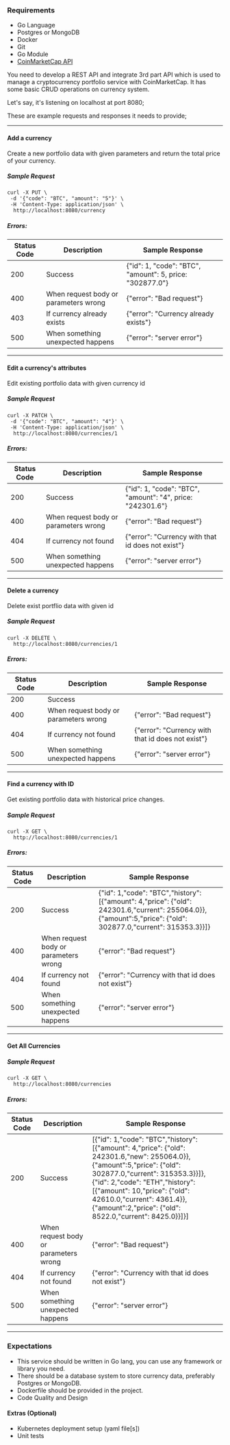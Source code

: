 ### Requirements
* Go Language
* Postgres or MongoDB
* Docker
* Git
* Go Module
* [CoinMarketCap API](https://coinmarketcap.com/api/)

You need to develop a REST API and integrate 3rd part API which is used to manage a cryptocurrency portfolio service with CoinMarketCap. It has some basic CRUD operations on currency system.

Let's say, it's listening on localhost at port 8080;

These are example requests and responses it needs to provide;

---

#### Add a currency
Create a new portfolio data with given parameters and return the total price of your currency.
##### Sample Request
```
curl -X PUT \
 -d '{"code": "BTC", "amount": "5"}' \
 -H 'Content-Type: application/json' \
  http://localhost:8080/currency
```

##### Errors:

| Status Code | Description | Sample Response |
| --  | -- | -- |
| 200 | Success | {"id": 1, "code": "BTC", "amount": 5, price: "302877.0"} |
| 400 | When request body or parameters wrong | {"error": "Bad request"}|
| 403 | If currency already exists | {"error": "Currency already exists"} |
| 500 | When something unexpected happens | {"error": "server error"} |

---

#### Edit a currency's attributes
Edit existing portfolio data with given currency id
##### Sample Request
```
curl -X PATCH \
 -d '{"code": "BTC", "amount": "4"}' \
 -H 'Content-Type: application/json' \
  http://localhost:8080/currencies/1
```

##### Errors:

| Status Code | Description | Sample Response |
| --  | -- | -- |
| 200 | Success | {"id": 1, "code": "BTC", "amount": "4", price: "242301.6"} |
| 400 | When request body or parameters wrong | {"error": "Bad request"}|
| 404 | If currency not found | {"error": "Currency with that id does not exist"} |
| 500 | When something unexpected happens | {"error": "server error"} |

---

#### Delete a currency
Delete exist portflio data with given id
##### Sample Request
```
curl -X DELETE \
  http://localhost:8080/currencies/1
```

##### Errors:

| Status Code | Description | Sample Response |
| --  | -- | -- |
| 200 | Success |  |
| 400 | When request body or parameters wrong | {"error": "Bad request"}|
| 404 | If currency not found | {"error": "Currency with that id does not exist"} |
| 500 | When something unexpected happens | {"error": "server error"} |

---

#### Find a currency with ID
Get existing portfolio data with historical price changes.

##### Sample Request
```
curl -X GET \
  http://localhost:8080/currencies/1
```

##### Errors:

| Status Code | Description | Sample Response |
| --  | -- | -- |
| 200 | Success | {"id": 1,"code": "BTC","history": [{"amount": 4,"price": {"old": 242301.6,"current": 255064.0}},{"amount":5,"price": {"old": 302877.0,"current": 315353.3}}]} |
| 400 | When request body or parameters wrong | {"error": "Bad request"}|
| 404 | If currency not found | {"error": "Currency with that id does not exist"} |
| 500 | When something unexpected happens | {"error": "server error"} |


---

#### Get All Currencies

##### Sample Request
```
curl -X GET \
  http://localhost:8080/currencies
```

##### Errors:

| Status Code | Description | Sample Response |
| --  | -- | -- |
| 200 | Success | [{"id": 1,"code": "BTC","history": [{"amount": 4,"price": {"old": 242301.6,"new": 255064.0}},{"amount":5,"price": {"old": 302877.0,"current": 315353.3}}]},{"id": 2,"code": "ETH","history": [{"amount": 10,"price": {"old": 42610.0,"current": 4361.4}},{"amount":2,"price": {"old": 8522.0,"current": 8425.0}}]}] |
| 400 | When request body or parameters wrong | {"error": "Bad request"}|
| 404 | If currency not found | {"error": "Currency with that id does not exist"} |
| 500 | When something unexpected happens | {"error": "server error"} |


--- 

### Expectations

* This service should be written in Go lang, you can use any framework or library you need.
* There should be a database system to store currency data, preferably Postgres or MongoDB.
* Dockerfile should be provided in the project.
* Code Quality and Design

#### Extras (Optional)

* Kubernetes deployment setup (yaml file[s])
* Unit tests
